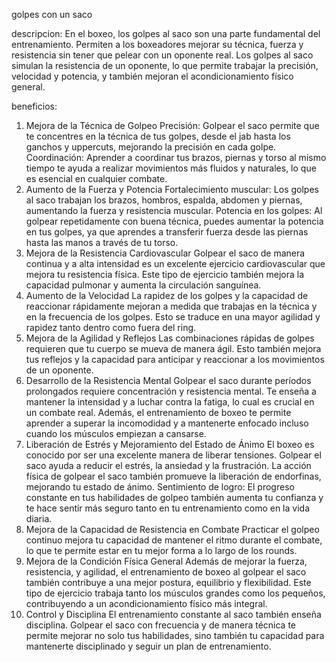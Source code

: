 golpes con un saco

descripcion:
En el boxeo, los golpes al saco son una parte fundamental del entrenamiento. Permiten a los boxeadores mejorar su técnica, fuerza y resistencia sin tener que pelear con un oponente real. Los golpes al saco simulan la resistencia de un oponente, lo que permite trabajar la precisión, velocidad y potencia, y también mejoran el acondicionamiento físico general.

beneficios:
1. Mejora de la Técnica de Golpeo
Precisión: Golpear el saco permite que te concentres en la técnica de tus golpes, desde el jab hasta los ganchos y uppercuts, mejorando la precisión en cada golpe.
Coordinación: Aprender a coordinar tus brazos, piernas y torso al mismo tiempo te ayuda a realizar movimientos más fluidos y naturales, lo que es esencial en cualquier combate.
2. Aumento de la Fuerza y Potencia
Fortalecimiento muscular: Los golpes al saco trabajan los brazos, hombros, espalda, abdomen y piernas, aumentando la fuerza y resistencia muscular.
Potencia en los golpes: Al golpear repetidamente con buena técnica, puedes aumentar la potencia en tus golpes, ya que aprendes a transferir fuerza desde las piernas hasta las manos a través de tu torso.
3. Mejora de la Resistencia Cardiovascular
Golpear el saco de manera continua y a alta intensidad es un excelente ejercicio cardiovascular que mejora tu resistencia física. Este tipo de ejercicio también mejora la capacidad pulmonar y aumenta la circulación sanguínea.
4. Aumento de la Velocidad
La rapidez de los golpes y la capacidad de reaccionar rápidamente mejoran a medida que trabajas en la técnica y en la frecuencia de los golpes. Esto se traduce en una mayor agilidad y rapidez tanto dentro como fuera del ring.
5. Mejora de la Agilidad y Reflejos
Las combinaciones rápidas de golpes requieren que tu cuerpo se mueva de manera ágil. Esto también mejora tus reflejos y la capacidad para anticipar y reaccionar a los movimientos de un oponente.
6. Desarrollo de la Resistencia Mental
Golpear el saco durante períodos prolongados requiere concentración y resistencia mental. Te enseña a mantener la intensidad y a luchar contra la fatiga, lo cual es crucial en un combate real.
Además, el entrenamiento de boxeo te permite aprender a superar la incomodidad y a mantenerte enfocado incluso cuando los músculos empiezan a cansarse.
7. Liberación de Estrés y Mejoramiento del Estado de Ánimo
El boxeo es conocido por ser una excelente manera de liberar tensiones. Golpear el saco ayuda a reducir el estrés, la ansiedad y la frustración. La acción física de golpear el saco también promueve la liberación de endorfinas, mejorando tu estado de ánimo.
Sentimiento de logro: El progreso constante en tus habilidades de golpeo también aumenta tu confianza y te hace sentir más seguro tanto en tu entrenamiento como en la vida diaria.
8. Mejora de la Capacidad de Resistencia en Combate
Practicar el golpeo continuo mejora tu capacidad de mantener el ritmo durante el combate, lo que te permite estar en tu mejor forma a lo largo de los rounds.
9. Mejora de la Condición Física General
Además de mejorar la fuerza, resistencia, y agilidad, el entrenamiento de boxeo al golpear el saco también contribuye a una mejor postura, equilibrio y flexibilidad. Este tipo de ejercicio trabaja tanto los músculos grandes como los pequeños, contribuyendo a un acondicionamiento físico más integral.
10. Control y Disciplina
El entrenamiento constante al saco también enseña disciplina. Golpear el saco con frecuencia y de manera técnica te permite mejorar no solo tus habilidades, sino también tu capacidad para mantenerte disciplinado y seguir un plan de entrenamiento.
